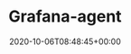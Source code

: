 ---
title : "Grafana-agent"
description: "使用Grafana-agent采集数据"
lead: ""
date: 2020-10-06T08:48:45+00:00
lastmod: 2020-10-06T08:48:45+00:00
draft: false
images: [] 
weight: 100
---